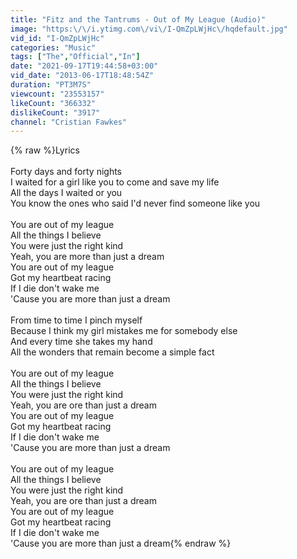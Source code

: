 ```yaml
---
title: "Fitz and the Tantrums - Out of My League (Audio)"
image: "https:\/\/i.ytimg.com\/vi\/I-QmZpLWjHc\/hqdefault.jpg"
vid_id: "I-QmZpLWjHc"
categories: "Music"
tags: ["The","Official","In"]
date: "2021-09-17T19:44:58+03:00"
vid_date: "2013-06-17T18:48:54Z"
duration: "PT3M7S"
viewcount: "23553157"
likeCount: "366332"
dislikeCount: "3917"
channel: "Cristian Fawkes"
---
```

{% raw %}Lyrics<br /><br />Forty days and forty nights<br />I waited for a girl like you to come and save my life<br />All the days I waited or you<br />You know the ones who said I'd never find someone like you<br /><br />You are out of my league <br />All the things I believe <br />You were just the right kind<br />Yeah, you are more than just a dream<br />You are out of my league<br />Got my heartbeat racing<br />If I die don't wake me<br />'Cause you are more than just a dream<br /><br />From time to time I pinch myself<br />Because I think my girl mistakes me for somebody else<br />And every time she takes my hand<br />All the wonders that remain become a simple fact<br /><br />You are out of my league <br />All the things I believe <br />You were just the right kind<br />Yeah, you are ore than just a dream<br />You are out of my league<br />Got my heartbeat racing<br />If I die don't wake me<br />'Cause you are more than just a dream<br /><br />You are out of my league <br />All the things I believe <br />You were just the right kind<br />Yeah, you are ore than just a dream<br />You are out of my league<br />Got my heartbeat racing<br />If I die don't wake me<br />'Cause you are more than just a dream{% endraw %}
